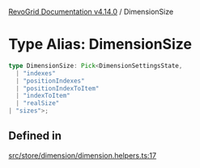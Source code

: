 [RevoGrid Documentation v4.14.0](README.md) / DimensionSize

# Type Alias: DimensionSize

```ts
type DimensionSize: Pick<DimensionSettingsState, 
  | "indexes"
  | "positionIndexes"
  | "positionIndexToItem"
  | "indexToItem"
  | "realSize"
| "sizes">;
```

## Defined in

[src/store/dimension/dimension.helpers.ts:17](https://github.com/revolist/revogrid/blob/2b1eda543a592a83efe8431f6a1b419eb9a6f193/src/store/dimension/dimension.helpers.ts#L17)
